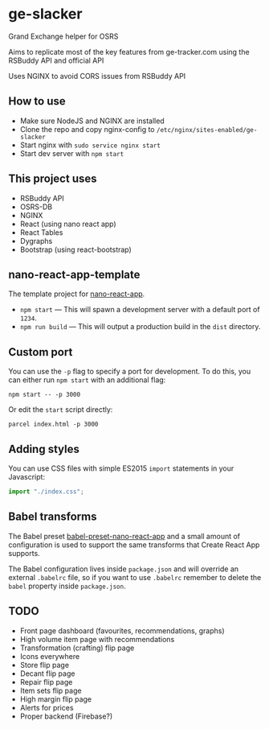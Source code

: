 # ge-slacker
Grand Exchange helper for OSRS

Aims to replicate most of the key features from ge-tracker.com using the RSBuddy API and official API

Uses NGINX to avoid CORS issues from RSBuddy API

## How to use
- Make sure NodeJS and NGINX are installed
- Clone the repo and copy nginx-config to `/etc/nginx/sites-enabled/ge-slacker`
- Start nginx with `sudo service nginx start`
- Start dev server with `npm start`

## This project uses
- RSBuddy API
- OSRS-DB
- NGINX
- React (using nano react app)
- React Tables
- Dygraphs
- Bootstrap (using react-bootstrap)

## nano-react-app-template

The template project for [nano-react-app](https://github.com/adrianmcli/nano-react-app).

- `npm start` — This will spawn a development server with a default port of `1234`.
- `npm run build` — This will output a production build in the `dist` directory.

## Custom port

You can use the `-p` flag to specify a port for development. To do this, you can either run `npm start` with an additional flag:

```
npm start -- -p 3000
```

Or edit the `start` script directly:

```
parcel index.html -p 3000
```

## Adding styles

You can use CSS files with simple ES2015 `import` statements in your Javascript:

```js
import "./index.css";
```

## Babel transforms

The Babel preset [babel-preset-nano-react-app](https://github.com/adrianmcli/babel-preset-nano-react-app) and a small amount of configuration is used to support the same transforms that Create React App supports.

The Babel configuration lives inside `package.json` and will override an external `.babelrc` file, so if you want to use `.babelrc` remember to delete the `babel` property inside `package.json`.

## TODO
- Front page dashboard (favourites, recommendations, graphs)
- High volume item page with recommendations
- Transformation (crafting) flip page
- Icons everywhere
- Store flip page
- Decant flip page
- Repair flip page
- Item sets flip page
- High margin flip page
- Alerts for prices
- Proper backend (Firebase?)
